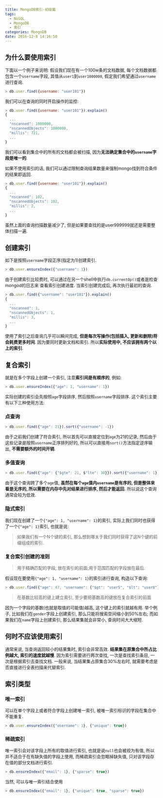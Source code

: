 ```yaml
---
title: MongoDB索引-初级篇
tags:
  - NoSQL
  - MongoDB
  - 索引
categories: MongoDB
date: 2016-12-8 14:16:50
---
```




## 为什么要使用索引
下面以一个例子来说明: 假设我们现在有一个100w条的文档数据, 每个文档数据都包含一个`username`字段, 其值从`user1`到`user1000000`, 假定我们希望通过`username`进行查询.

```javascript
> db.user.find({username: "user101"})
```

我们可以在查询的同时开启操作的监控:

```javascript
> db.user.find({username: "user101"}).explain()
{
  ...
  "nscanned": 1000000,
  "nscannedObjects": 1000000,
  "millis": 721,
  ...
}
```
我们可以看到集合中的所有的文档都会被扫描, 因为**无法确定集合中的`username`字段是唯一的**.

如果不使用索引的话, 我们可以通过限制查询结果数量来强制mongo找到符合条件的结果即返回.

```javascript
> db.user.find({username: "user101"}).explain()
{
  ...
  "nscanned": 102,
  "nscannedObjects": 102,
  "millis": 2,
  ...
}
```

虽然上面的查询扫描数量减少了, 但是如果要查找的是user999999就还是需要整体扫描一遍.

## 创建索引
如下是按照`username`字段正序(指定为1)创建索引.

```javascript
> db.user.ensureIndex({"username": 1})
```

由于创建索引比较费时, 可以通过在另一个shell中执行`db.currentOp()`或者是检查mongod的日志来 查看索引创建进度. 当索引创建完成后, 再次执行最初的查询.

```javascript
> db.user.find({"username": "user101"}).explain()
{
  ...
  "nscanned": 1,
  "nscannedObjects": 1,
  "millis": 3,
  ...
}
```

使用了索引之后查询几乎可以瞬间完成, **但是每次写操作(包括插入, 更新和删除)将会耗费更多时间**. 因为要同时更新文档和索引. 所以**实际使用中, 不应该拥有两个以上的索引**.

## 复合索引
就是在多个字段上创建一个索引, 注意**索引间是有顺序的**, 例如:

```javascript
> db.user.ensureIndex({"age": 1, "username": 1})
```

实际创建的索引会先按照`age`字段排序, 然后按照`username`字段排序. 这个索引主要有以下三种使用方法:

### 点查询
```javascript
> db.user.find({"age": 21}).sort({"username": -1})
```

由于之前我们创建了符合索引, 所以首先可以直接定位到`age`为21的记录, 然后由于这些记录是按照`username`正序排列好的, 所以可以直接用`sort()`方法指定逆序输出, **不需要额外的时间开销**.

### 多值查询
```javascript
> db.user.find({"age": {"$gte": 21, $"lte": 30}}).sort({"username": 1})
```
由于这个查询跨了多个`age`值, **虽然在每个`age`值内`username`是有序的, 但是整体来看是无序的, 所以需要在内存中先对结果进行排序, 然后才能返回.** 所以说这个查询通常会较为低效.

### 隐式索引
我们现在创建了一个`{"age": 1, "username": 1}`的索引, 实际上我们同时也获得了一个`{"age": 1}`索引, 也就是说:
> 如果我们有一个N个键的索引, 那么想到哪关于我们同时获得了这N个键的前缀组成的索引.

### 复合索引创建的准则
> 用于精确匹配的字段, 放在索引的前面;用于范围匹配的字段放在最后.

假设现在要使用`{"age": 1, "username": 1}`的索引进行查询, 构造以下查询:

```javascript
> db.user.find({"age": 47, "username": {"$gt": "user5", "$lt": "user8"}}).explain()
```

> 在基数比较高的键上建立索引, 至少要把基数高的键放在复合索引的前面

因为一个字段的基数(也就是取值的可能值)越高, 这个键上的索引就越有用. 举个例子, 比如我们在`gender`字段上创建索引, 那么只能将搜索空间缩小到50%左右; 而如果我们在`name`字段上创建索引, 那么结果集就会非常小, 查询时间大大缩短.

## 何时不应该使用索引
通常来说, 当查询返回较小的结果集时, 索引会非常高效. **结果集在原集合中所占比例越大, 索引的速度就越慢**. 因为索引需要进行两次查找, 一次是查找索引条目, 一次是根据索引去查找文档. 一般来说, 当结果集占原集合30%左右时, 就需要考虑是否直接进行全表扫描来代替索引.

## 索引类型
### 唯一索引
可以在单个字段上或者符合字段上创建唯一索引, 被唯一索引标识的字段在集合中不能重复.

```javascript
> db.user.ensureIndex({"username": 1}, {"unique": true})
```

### 稀疏索引
唯一索引会对该字段上所有的取值进行索引, 也就是说`null`也会被视为有值, 所以并不适合于在有缺失值的字段上使用, 而稀疏索引会忽略掉缺失值, 只对该字段存在值的部分文档进行索引.

```javascript
> db.ensureIndex({"email": 1}, {"sparse": true})
```

当然, 可以与唯一索引结合使用

```javascript
> db.ensureIndex({"email": 1}, {"unique": true, "sparse": true})
```

